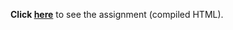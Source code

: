 **Click [here](https://dtsaknias.github.io/Practical_Machine_Learning/)** to see the assignment (compiled HTML).
